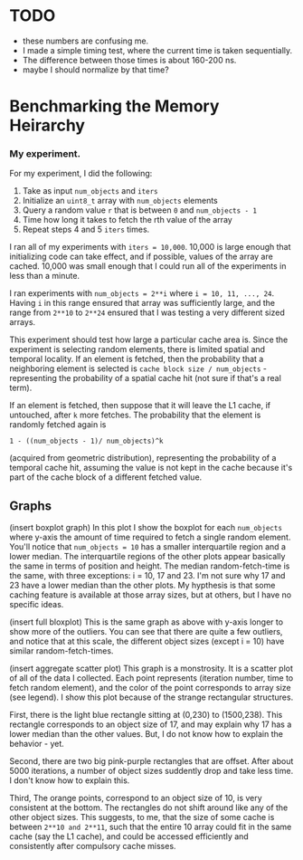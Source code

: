 # TODO
- these numbers are confusing me. 
- I made a simple timing test, where the current time is taken sequentially.
- The difference between those times is about 160-200 ns. 
- maybe I should normalize by that time?

# Benchmarking the Memory Heirarchy

### My experiment. 
For my experiment, I did the following:

1. Take as input `num_objects` and `iters`
2. Initialize an `uint8_t` array with `num_objects` elements
3. Query a random value `r` that is between `0` and `num_objects - 1`
4. Time how long it takes to fetch the rth value of the array
5. Repeat steps 4 and 5 `iters` times. 

I ran all of my experiments with `iters = 10,000`. 
10,000 is large enough that initializing code can take effect, and if possible, values of the array are cached. 
10,000 was small enough that I could run all of the experiments in less than a minute. 

I ran experiments with `num_objects = 2**i` where `i = 10, 11, ..., 24`.
Having `i` in this range ensured that array was sufficiently large, and the range from `2**10` to `2**24` ensured that I was testing a very different sized arrays. 

This experiment should test how large a particular cache area is. 
Since the experiment is selecting random elements, there is limited spatial and temporal locality. 
If an element is fetched, then the probability that a neighboring element is selected is `cache block size / num_objects` - representing the probability of a spatial cache hit (not sure if that's a real term).

If an element is fetched, then suppose that it will leave the L1 cache, if untouched, after `k` more fetches. 
The probability that the element is randomly fetched again is 
```
1 - ((num_objects - 1)/ num_objects)^k
```
(acquired from geometric distribution), representing the probability of a temporal cache hit, assuming the value is not kept in the cache because it's part of the cache block of a different fetched value. 

## Graphs
(insert boxplot graph)
In this plot I show the boxplot for each `num_objects` where y-axis the amount of time required to fetch a single random element. 
You'll notice that `num_objects = 10` has a smaller interquartile region and a lower median. 
The interquartile regions of the other plots appear basically the same in terms of position and height.
The median random-fetch-time is the same, with three exceptions: i = 10, 17 and 23. 
I'm not sure why 17 and 23 have a lower median than the other plots.
My hypthesis is that some caching feature is available at those array sizes, but at others, but I have no specific ideas. 

(insert full bloxplot)
This is the same graph as above with y-axis longer to show more of the outliers.
You can see that there are quite a few outliers, and notice that at this scale, the different object sizes (except i = 10) have similar random-fetch-times. 

(insert aggregate scatter plot)
This graph is a monstrosity. 
It is a scatter plot of all of the data I collected. 
Each point represents (iteration number, time to fetch random element), and the color of the point corresponds to array size (see legend).
I show this plot because of the strange rectangular structures.

First, there is the light blue rectangle sitting at (0,230) to (1500,238). 
This rectangle corresponds to an object size of 17, and may explain why 17 has a lower median than the other values. 
But, I do not know how to explain the behavior - yet.

Second, there are two big pink-purple rectangles that are offset.
After about 5000 iterations, a number of object sizes suddently drop and take less time. 
I don't know how to explain this.

Third, The orange points, correspond to an object size of 10, is very consistent at the bottom. 
The rectangles do not shift around like any of the other object sizes. 
This suggests, to me, that the size of some cache is between `2**10 and 2**11`, such that the entire 10 array could fit in the same cache (say the L1 cache), and could be accessed efficiently and consistently after compulsory cache misses. 

